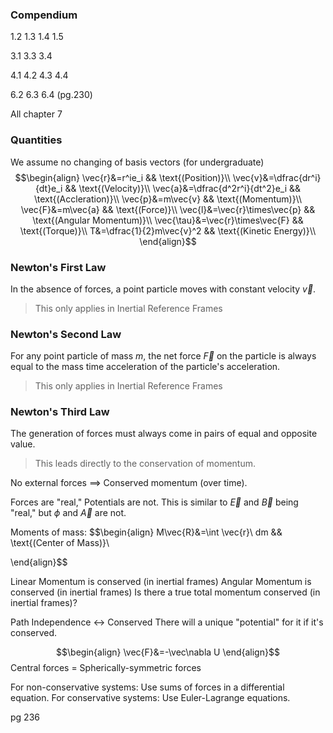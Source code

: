 
### Compendium




1.2
1.3
1.4
1.5

3.1
3.3
3.4

4.1
4.2
4.3
4.4

6.2
6.3
6.4
(pg.230)

All chapter 7



### Quantities
We assume no changing of basis vectors (for undergraduate)
$$\begin{align}
\vec{r}&=r^ie_i && \text{(Position)}\\
\vec{v}&=\dfrac{dr^i}{dt}e_i && \text{(Velocity)}\\
\vec{a}&=\dfrac{d^2r^i}{dt^2}e_i && \text{(Accleration)}\\
\vec{p}&=m\vec{v} && \text{(Momentum)}\\
\vec{F}&=m\vec{a} && \text{(Force)}\\
\vec{l}&=\vec{r}\times\vec{p} && \text{(Angular Momentum)}\\
\vec{\tau}&=\vec{r}\times\vec{F} && \text{(Torque)}\\
T&=\dfrac{1}{2}m\vec{v}^2 && \text{(Kinetic Energy)}\\
\end{align}$$

### Newton's First Law
In the absence of forces, a point particle moves with constant velocity $\vec{v}$.
> This only applies in Inertial Reference Frames
### Newton's Second Law
For any point particle of mass $m$, the net force $\vec{F}$ on the particle is always equal to the mass time acceleration of the particle's acceleration.
> This only applies in Inertial Reference Frames
### Newton's Third Law
The generation of forces must always come in pairs of equal and opposite value.
> This leads directly to the conservation of momentum.


No external forces $\implies$ Conserved momentum (over time).

Forces are "real," Potentials are not.
This is similar to $\vec{E}$ and $\vec{B}$ being "real," but $\phi$ and $\vec{A}$ are not.


Moments of mass:
$$\begin{align}
M\vec{R}&=\int \vec{r}\ dm && \text{(Center of Mass)}\\

\end{align}$$

Linear Momentum is conserved (in inertial frames)
Angular Momentum is conserved (in inertial frames)
Is there a true total momentum conserved (in inertial frames)?

Path Independence <-> Conserved
There will a unique "potential" for it if it's conserved.

$$\begin{align}
\vec{F}&=-\vec\nabla U
\end{align}$$
Central forces = Spherically-symmetric forces


For non-conservative systems: Use sums of forces in a differential equation.
For conservative systems: Use Euler-Lagrange equations.



pg 236

